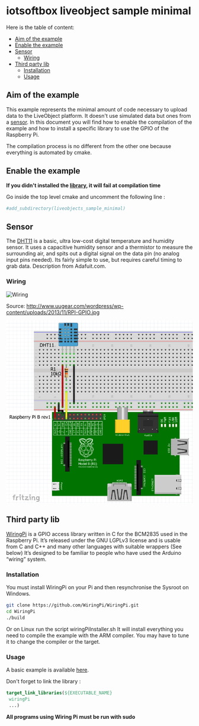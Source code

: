 # iotsoftbox liveobject sample minimal

Here is the table of content:

- [Aim of the example](#aim-of-the-example)
- [Enable the example](#enable-the-example)
- [Sensor](#sensor)
	- [Wiring](#wiring)
- [Third party lib](#third-party-lib)
	- [Installation](#installation)
	- [Usage](#usage)

## Aim of the example

This example represents the minimal amount of code necessary to upload data to the LiveObject platform. It doesn't use simulated data but ones from a [sensor](#sensor). In this document you will find how to enable the compilation of the example and how to install a specific library to use the GPIO of the Raspberry Pi.

The compilation process is no different from the other one because everything is automated by cmake.

## Enable the example

**If you didn't installed the [library](#installation), it will fail at compilation time**

Go inside the top level cmake and uncomment the following line :

```cmake
#add_subdirectory(liveobjects_sample_minimal)
```

## Sensor

The [DHT11](https://www.adafruit.com/product/386) is a basic, ultra low-cost digital temperature and humidity sensor. It uses a capacitive humidity sensor and a thermistor to measure the surrounding air, and spits out a digital signal on the data pin (no analog input pins needed). Its fairly simple to use, but requires careful timing to grab data.
Description from Adafuit.com.

### Wiring

![Wiring](http://www.uugear.com/wordpress/wp-content/uploads/2013/11/RPI-GPIO.jpg  "Mapping")

Source: http://www.uugear.com/wordpress/wp-content/uploads/2013/11/RPI-GPIO.jpg

![Schematics](image/schematics.png "Schematics")

## Third party lib

[WiringPi](http://wiringpi.com/) is a GPIO access library written in C for the BCM2835 used in the Raspberry Pi. It’s released under the GNU LGPLv3 license and is usable from C and C++ and many other languages with suitable wrappers (See below) It’s designed to be familiar to people who have used the Arduino “wiring” system.

### Installation

You must install WiringPi on your Pi and then resynchronise the Sysroot on Windows.

```bash
git clone https://github.com/WiringPi/WiringPi.git
cd WiringPi
./build
```

Or on Linux run the script wiringPiInstaller.sh
It will install everything you need to compile the example with the ARM compiler.
You may have to tune it to change the compiler or the target.

### Usage

A basic example is available [here](https://github.com/WiringPi/WiringPi/blob/master/examples/blink.c).

Don't forget to link the library :

```cmake
target_link_libraries(${EXECUTABLE_NAME}
 wiringPi
 ...)
```

**All programs using Wiring Pi must be run with sudo**
